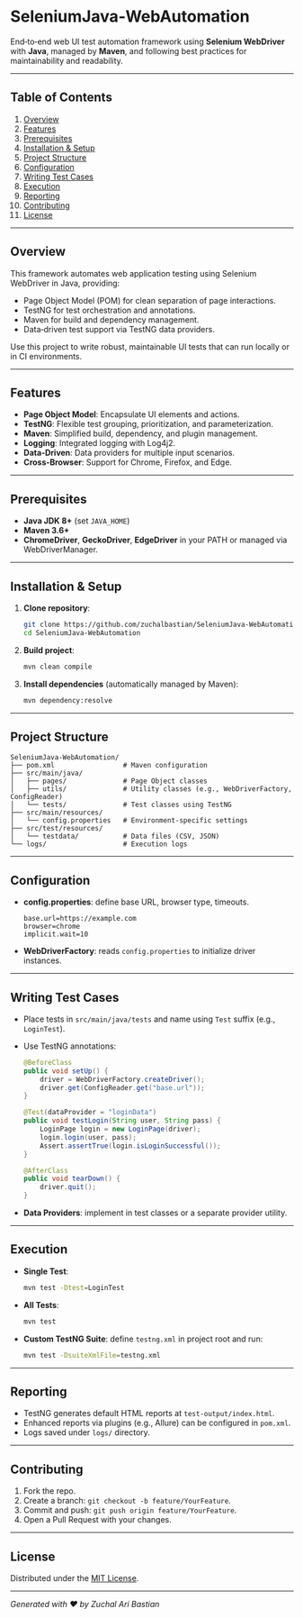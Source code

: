 # SeleniumJava‑WebAutomation

End‑to‑end web UI test automation framework using **Selenium WebDriver** with **Java**, managed by **Maven**, and following best practices for maintainability and readability.

---

## Table of Contents

1. [Overview](#overview)
2. [Features](#features)
3. [Prerequisites](#prerequisites)
4. [Installation & Setup](#installation--setup)
5. [Project Structure](#project-structure)
6. [Configuration](#configuration)
7. [Writing Test Cases](#writing-test-cases)
8. [Execution](#execution)
9. [Reporting](#reporting)
10. [Contributing](#contributing)
11. [License](#license)

---

## Overview

This framework automates web application testing using Selenium WebDriver in Java, providing:

* Page Object Model (POM) for clean separation of page interactions.
* TestNG for test orchestration and annotations.
* Maven for build and dependency management.
* Data‑driven test support via TestNG data providers.

Use this project to write robust, maintainable UI tests that can run locally or in CI environments.

---

## Features

* **Page Object Model**: Encapsulate UI elements and actions.
* **TestNG**: Flexible test grouping, prioritization, and parameterization.
* **Maven**: Simplified build, dependency, and plugin management.
* **Logging**: Integrated logging with Log4j2.
* **Data‑Driven**: Data providers for multiple input scenarios.
* **Cross‑Browser**: Support for Chrome, Firefox, and Edge.

---

## Prerequisites

* **Java JDK 8+** (set `JAVA_HOME`)
* **Maven 3.6+**
* **ChromeDriver**, **GeckoDriver**, **EdgeDriver** in your PATH or managed via WebDriverManager.

---

## Installation & Setup

1. **Clone repository**:

   ```bash
   git clone https://github.com/zuchalbastian/SeleniumJava-WebAutomation.git
   cd SeleniumJava-WebAutomation
   ```
2. **Build project**:

   ```bash
   mvn clean compile
   ```
3. **Install dependencies** (automatically managed by Maven):

   ```bash
   mvn dependency:resolve
   ```

---

## Project Structure

```plaintext
SeleniumJava-WebAutomation/
├── pom.xml                 # Maven configuration
├── src/main/java/
│   ├── pages/              # Page Object classes
│   ├── utils/              # Utility classes (e.g., WebDriverFactory, ConfigReader)
│   └── tests/              # Test classes using TestNG
├── src/main/resources/
│   └── config.properties   # Environment-specific settings
├── src/test/resources/
│   └── testdata/           # Data files (CSV, JSON)
└── logs/                   # Execution logs
```

---

## Configuration

* **config.properties**: define base URL, browser type, timeouts.

  ```properties
  base.url=https://example.com
  browser=chrome
  implicit.wait=10
  ```
* **WebDriverFactory**: reads `config.properties` to initialize driver instances.

---

## Writing Test Cases

* Place tests in `src/main/java/tests` and name using `Test` suffix (e.g., `LoginTest`).
* Use TestNG annotations:

  ```java
  @BeforeClass
  public void setUp() {
      driver = WebDriverFactory.createDriver();
      driver.get(ConfigReader.get("base.url"));
  }

  @Test(dataProvider = "loginData")
  public void testLogin(String user, String pass) {
      LoginPage login = new LoginPage(driver);
      login.login(user, pass);
      Assert.assertTrue(login.isLoginSuccessful());
  }

  @AfterClass
  public void tearDown() {
      driver.quit();
  }
  ```
* **Data Providers**: implement in test classes or a separate provider utility.

---

## Execution

* **Single Test**:

  ```bash
  mvn test -Dtest=LoginTest
  ```
* **All Tests**:

  ```bash
  mvn test
  ```
* **Custom TestNG Suite**: define `testng.xml` in project root and run:

  ```bash
  mvn test -DsuiteXmlFile=testng.xml
  ```

---

## Reporting

* TestNG generates default HTML reports at `test-output/index.html`.
* Enhanced reports via plugins (e.g., Allure) can be configured in `pom.xml`.
* Logs saved under `logs/` directory.

---

## Contributing

1. Fork the repo.
2. Create a branch: `git checkout -b feature/YourFeature`.
3. Commit and push: `git push origin feature/YourFeature`.
4. Open a Pull Request with your changes.

---

## License

Distributed under the [MIT License](LICENSE).

---

*Generated with ❤️ by Zuchal Ari Bastian*
